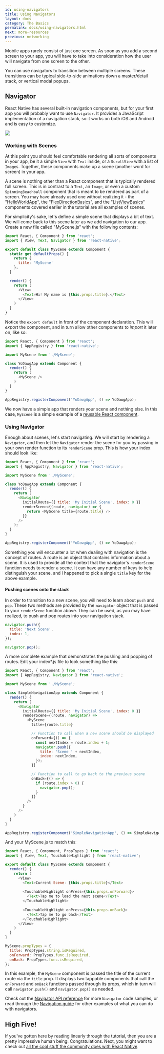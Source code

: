 ```yaml
---
id: using-navigators
title: Using Navigators
layout: docs
category: The Basics
permalink: docs/using-navigators.html
next: more-resources
previous: networking
---
```


Mobile apps rarely consist of just one screen. As soon as you add a second screen to your app, you will have to take into consideration how the user will navigate from one screen to the other.

You can use navigators to transition between multiple screens. These transitions can be typical side-to-side animations down a master/detail stack, or vertical modal popups.

## Navigator

React Native has several built-in navigation components, but for your first app you will probably want to use `Navigator`. It provides a JavaScript implementation of a navigation stack, so it works on both iOS and Android and is easy to customize.

![](img/NavigationStack-Navigator.gif)

### Working with Scenes

At this point you should feel comfortable rendering all sorts of components in your app, be it a simple `View` with `Text` inside, or a `ScrollView` with a list of `Image`s. Together, these components make up a scene (another word for screen) in your app.

A scene is nothing other than a React component that is typically rendered full screen. This is in contrast to a `Text`, an `Image`, or even a custom `SpinningBeachball` component that is meant to be rendered as part of a screen. You may have already used one without realizing it - the ["HelloWorldApp"](docs/tutorial.html), the ["FlexDirectionBasics"](docs/flexbox.html), and the ["ListViewBasics"](docs/using-a-listview.html) components covered earlier in the tutorial are all examples of scenes.

For simplicity's sake, let's define a simple scene that displays a bit of text. We will come back to this scene later as we add navigation to our app. Create a new file called "MyScene.js" with the following contents:

```javascript
import React, { Component } from 'react';
import { View, Text, Navigator } from 'react-native';

export default class MyScene extends Component {
  static get defaultProps() {
    return {
      title: 'MyScene'
    };
  }

  render() {
    return (
      <View>
        <Text>Hi! My name is {this.props.title}.</Text>
      </View>
    )
  }
}
```

Notice the `export default` in front of the component declaration. This will _export_ the component, and in turn allow other components to _import_ it later on, like so:

```javascript
import React, { Component } from 'react';
import { AppRegistry } from 'react-native';

import MyScene from './MyScene';

class YoDawgApp extends Component {
  render() {
    return (
      <MyScene />
    )
  }
}

AppRegistry.registerComponent('YoDawgApp', () => YoDawgApp);
```

We now have a simple app that renders your scene and nothing else. In this case, `MyScene` is a simple example of a [reusable React component](https://facebook.github.io/react/docs/reusable-components.html).

### Using Navigator

Enough about scenes, let's start navigating. We will start by rendering a `Navigator`, and then let the `Navigator` render the scene for you by passing in your own render function to its `renderScene` prop. This is how your index should look like:

```javascript
import React, { Component } from 'react';
import { AppRegistry, Navigator } from 'react-native';

import MyScene from './MyScene';

class YoDawgApp extends Component {
  render() {
    return (
      <Navigator
        initialRoute={{ title: 'My Initial Scene', index: 0 }}
        renderScene={(route, navigator) => {
          return <MyScene title={route.title} />
        }}
      />
    );
  }
}

AppRegistry.registerComponent('YoDawgApp', () => YoDawgApp);
```

Something you will encounter a lot when dealing with navigation is the concept of routes. A route is an object that contains information about a scene. It is used to provide all the context that the navigator's `renderScene` function needs to render a scene. It can have any number of keys to help distinguish your scene, and I happened to pick a single `title` key for the above example.

#### Pushing scenes onto the stack

In order to transition to a new scene, you will need to learn about `push` and `pop`. These two methods are provided by the `navigator` object that is passed to your `renderScene` function above. They can be used, as you may have realized, to push and pop routes into your navigation stack.

```javascript
navigator.push({
  title: 'Next Scene',
  index: 1,
});

navigator.pop();
```

A more complete example that demonstrates the pushing and popping of routes. Edit your index*.js file to look something like this:

```javascript
import React, { Component } from 'react';
import { AppRegistry, Navigator } from 'react-native';

import MyScene from './MyScene';

class SimpleNavigationApp extends Component {
  render() {
    return (
      <Navigator
        initialRoute={{ title: 'My Initial Scene', index: 0 }}
        renderScene={(route, navigator) =>
          <MyScene
            title={route.title}

            // Function to call when a new scene should be displayed
            onForward={() => {    
              const nextIndex = route.index + 1;
              navigator.push({
                title: 'Scene ' + nextIndex,
                index: nextIndex,
              });
            }}

            // Function to call to go back to the previous scene
            onBack={() => {
              if (route.index > 0) {
                navigator.pop();
              }
            }}
          />
        }
      />
    )
  }
}

AppRegistry.registerComponent('SimpleNavigationApp', () => SimpleNavigationApp);
```

And your MyScene.js to match this:

```javascript
import React, { Component, PropTypes } from 'react';
import { View, Text, TouchableHighlight } from 'react-native';

export default class MyScene extends Component {
  render() {
    return (
      <View>
        <Text>Current Scene: {this.props.title}</Text>
        
        <TouchableHighlight onPress={this.props.onForward}>
          <Text>Tap me to load the next scene</Text>
        </TouchableHighlight>
        
        <TouchableHighlight onPress={this.props.onBack}>
          <Text>Tap me to go back</Text>
        </TouchableHighlight>
      </View>
    )
  }
}

MyScene.propTypes = {
  title: PropTypes.string.isRequired,
  onForward: PropTypes.func.isRequired,
  onBack: PropTypes.func.isRequired,
};
```

In this example, the `MyScene` component is passed the title of the current route via the `title` prop. It displays two tappable components that call the `onForward` and `onBack` functions passed through its props, which in turn will call `navigator.push()` and `navigator.pop()` as needed.

Check out the [Navigator API reference](docs/navigator.html) for more `Navigator` code samples, or read through the [Navigation guide](docs/navigation.html) for other examples of what you can do with navigators.

## High Five!

If you've gotten here by reading linearly through the tutorial, then you are a pretty impressive human being. Congratulations. Next, you might want to check out [all the cool stuff the community does with React Native](docs/more-resources.html).
